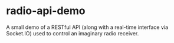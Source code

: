 radio-api-demo
==============

A small demo of a RESTful API (along with a real-time interface via Socket.IO) used to control an imaginary radio receiver.